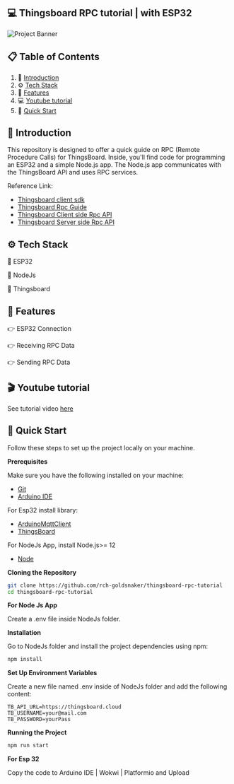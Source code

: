## <a name="introduction">💻 Thingsboard RPC tutorial | with ESP32</a>

<img src="https://github.com/rch-goldsnaker/thingsboard-rpc-tutorial/blob/main//banner.png" alt="Project Banner">

## 📋 <a name="table">Table of Contents</a>

1. 🤖 [Introduction](#introduction)
2. ⚙️ [Tech Stack](#tech-stack)
3. 🔋 [Features](#features)
4. 💻 [Youtube tutorial](#youtube)
5. 🤸 [Quick Start](#quick-start)
   
## <a name="introduction">🤖 Introduction</a>

This repository is designed to offer a quick guide on RPC (Remote Procedure Calls) for ThingsBoard. Inside, you'll find code for programming an ESP32 and a simple Node.js app. The Node.js app communicates with the ThingsBoard API and uses RPC services.

Reference Link:

- [Thingsboard client sdk](https://github.com/thingsboard/thingsboard-client-sdk/tree/master/examples/0013-esp8266_esp32_request_rpc)
- [Thingsboard Rpc Guide](https://thingsboard.io/docs/user-guide/rpc)
- [Thingsboard Client side Rpc API](https://thingsboard.io/docs/reference/http-api/#rpc-api)
- [Thingsboard Server side Rpc API](https://thingsboard.cloud/swagger-ui/#/rpc-v-2-controller)

## <a name="tech-stack">⚙️ Tech Stack</a>

💎 ESP32 

💎 NodeJs

💎 Thingsboard

## <a name="features">🔋 Features</a>

👉 ESP32 Connection

👉 Receiving RPC Data

👉 Sending RPC Data

## <a name="youtube">🎬 Youtube tutorial</a>

See tutorial video [here](https://youtu.be/xZoeJ-osS3g)

## <a name="quick-start">🤸 Quick Start</a>

Follow these steps to set up the project locally on your machine.

**Prerequisites**

Make sure you have the following installed on your machine:

- [Git](https://git-scm.com/)
- [Arduino IDE](https://www.arduino.cc/en/software)

For Esp32 install library:
- [ArduinoMqttClient](https://www.arduinolibraries.info/libraries/arduino-mqtt-client)
- [ThingsBoard](https://www.arduinolibraries.info/libraries/things-board)

For NodeJs App, install Node.js>= 12
- [Node](https://nodejs.org/en/download/package-manager/current)


**Cloning the Repository**

```bash
git clone https://github.com/rch-goldsnaker/thingsboard-rpc-tutorial
cd thingsboard-rpc-tutorial
```

**For Node Js App**

Create a .env file inside NodeJs folder.

**Installation**

Go to NodeJs folder and install the project dependencies using npm:

```bash
npm install
```

**Set Up Environment Variables**

Create a new file named .env inside of NodeJs folder and add the following content:

```env
TB_API_URL=https://thingsboard.cloud
TB_USERNAME=your@mail.com
TB_PASSWORD=yourPass
```

**Running the Project**

```bash
npm run start
```

**For Esp 32**

Copy the code to Arduino IDE | Wokwi | Platformio and Upload

